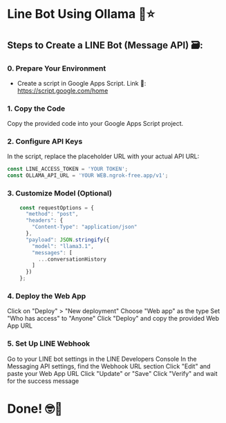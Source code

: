 # Line Bot Using Ollama 💫⭐

## Steps to Create a LINE Bot (Message API) 🗃️:

### 0. Prepare Your Environment
* Create a script in Google Apps Script. Link 🔗: https://script.google.com/home

### 1. Copy the Code
Copy the provided code into your Google Apps Script project.

### 2. Configure API Keys
In the script, replace the placeholder URL with your actual API URL:
```javascript
const LINE_ACCESS_TOKEN = 'YOUR TOKEN';
const OLLAMA_API_URL = 'YOUR WEB.ngrok-free.app/v1';   
```
### 3. Customize Model (Optional)
```javascript
    const requestOptions = {
      "method": "post",
      "headers": {
        "Content-Type": "application/json"
      },
      "payload": JSON.stringify({
        "model": "llama3.1",
        "messages": [
          ...conversationHistory
        ]
      })
    };
```
### 4. Deploy the Web App
Click on "Deploy" > "New deployment"
Choose "Web app" as the type
Set "Who has access" to "Anyone"
Click "Deploy" and copy the provided Web App URL
### 5. Set Up LINE Webhook
Go to your LINE bot settings in the LINE Developers Console
In the Messaging API settings, find the Webhook URL section
Click "Edit" and paste your Web App URL
Click "Update" or "Save"
Click "Verify" and wait for the success message


# Done! 🤓🤡
